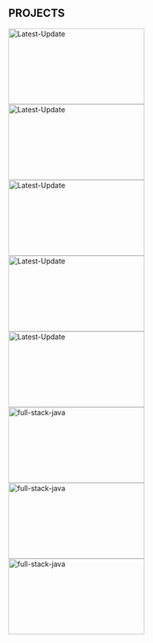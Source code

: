

## PROJECTS
  <a href="https://imageconverterrd.vercel.app/"><img alt="Latest-Update"  width="270px" height="150px"  src="https://github.com/user-attachments/assets/a011bd25-e4be-4fb4-8d85-398596ebbd1c" /></a>
  <a href="https://gradientcolorpicker.vercel.app/"><img alt="Latest-Update"  width="270px" height="150px"   src="https://github.com/user-attachments/assets/54ba328e-ce5c-4d6e-bdb9-08c679b5458a" /></a>
  <a href="https://democodestores.vercel.app/"><img alt="Latest-Update"  width="270px" height="150px"    src="https://github.com/user-attachments/assets/3ee3927a-49d2-4096-9a71-a2a29f1b44cd" /></a>
  <a href="https://onlinecalls.vercel.app/"><img alt="Latest-Update" width="270px" height="150px"   src="https://github.com/user-attachments/assets/514c7369-a6e2-4924-a22c-8aa56786c7c9" /></a>
  <a href="https://csstests.vercel.app/"><img alt="Latest-Update" width="270px" height="150px" src="https://github.com/user-attachments/assets/39d2f259-0000-455c-8e61-3a356ad79222" /></a>
  <a href="https://gsaptests.vercel.app/"><img alt="full-stack-java" width="270px" height="150px"  src="https://github.com/user-attachments/assets/9d929be5-bf23-49d6-afd0-b9ffc3353ee5"/></a> 
  <a href="https://periodictablerd.vercel.app/"><img alt="full-stack-java" width="270px" height="150px"  src="https://github.com/user-attachments/assets/076b668c-c46b-404b-a527-f3e4406cabe4"/></a> 
  <a href="https://digitaltimer.vercel.app/"><img alt="full-stack-java" width="270px" height="150px"  src="https://github.com/user-attachments/assets/4d762b7c-140c-4d54-9f15-ce5b7304e77d"/></a> 

